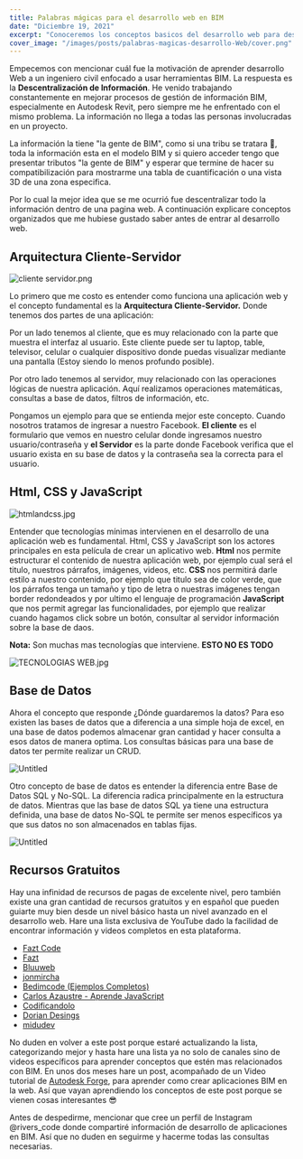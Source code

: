 ```yaml
---
title: Palabras mágicas para el desarrollo web en BIM
date: "Diciembre 19, 2021"
excerpt: "Conoceremos los conceptos basicos del desarrollo web para desarrollar aplicaciones BIM"
cover_image: "/images/posts/palabras-magicas-desarrollo-Web/cover.png"
---
```


Empecemos con mencionar cuál fue la motivación de aprender desarrollo Web a un ingeniero civil enfocado a usar herramientas BIM. La respuesta es la **Descentralización de Información**. He venido trabajando constantemente en mejorar procesos de gestión de información BIM, especialmente en Autodesk Revit, pero siempre me he enfrentado con el mismo problema. La información no llega a todas las personas involucradas en un proyecto.

La información la tiene "la gente de BIM", como si una tribu se tratara 🤣, toda la información esta en el modelo BIM y si quiero acceder tengo que presentar tributos  "la gente de BIM" y esperar que termine de hacer su compatibilización para mostrarme una tabla de cuantificación o una vista 3D de una zona especifica. 

Por lo cual la mejor idea que se me ocurrió fue descentralizar todo la información dentro de una pagina web. A continuación explicare conceptos organizados que me hubiese gustado saber antes de entrar al desarrollo web. 

## Arquitectura Cliente-Servidor

![cliente servidor.png](/images/posts/palabras-magicas-desarrollo-Web/cliente_servidor.png)

Lo primero que me costo es entender como funciona una aplicación web y el concepto fundamental es la **Arquitectura Cliente-Servidor.** Donde tenemos dos partes de una aplicación:

Por un lado tenemos al cliente, que es muy relacionado con la parte que muestra el interfaz al usuario. Este cliente puede ser tu laptop, table, televisor, celular o cualquier dispositivo donde puedas visualizar mediante una pantalla (Estoy siendo lo menos profundo posible). 

Por otro lado tenemos al servidor, muy relacionado con las operaciones lógicas de nuestra aplicación. Aquí realizamos operaciones matemáticas, consultas a base de datos, filtros de información, etc.

Pongamos un ejemplo para que se entienda mejor este concepto. Cuando nosotros tratamos de ingresar a nuestro Facebook. **El cliente** es el formulario que vemos en nuestro celular donde ingresamos nuestro usuario/contraseña y **el Servidor** es la parte donde Facebook verifica que el usuario exista en su base de datos y la contraseña sea la correcta para el usuario. 

## Html, CSS y JavaScript

![htmlandcss.jpg](/images/posts/palabras-magicas-desarrollo-Web/htmlandcss.jpg)

Entender que tecnologías mínimas intervienen en el desarrollo de una aplicación web es fundamental. Html, CSS y JavaScript son los actores principales en esta película de crear un aplicativo web. **Html** nos permite estructurar el contenido de nuestra aplicación web, por ejemplo cual será el titulo, nuestros párrafos, imágenes, videos, etc. **CSS** nos permitirá darle estilo a nuestro contenido, por ejemplo que titulo sea de color verde, que los párrafos tenga un tamaño y tipo de letra o nuestras imágenes tengan border redondeados y por ultimo el lenguaje de programación **JavaScript** que nos permit agregar las funcionalidades, por ejemplo que realizar cuando hagamos click sobre un botón, consultar al servidor información sobre la base de daos. 

**Nota:** Son muchas mas tecnologías que interviene. **ESTO NO ES TODO**

 

![TECNOLOGIAS WEB.jpg](/images/posts/palabras-magicas-desarrollo-Web/tecnologia-web.jpg)

## Base de Datos

Ahora el concepto que responde ¿Dónde guardaremos la datos? Para eso existen las bases de datos que a diferencia a una simple hoja de excel, en una base de datos podemos almacenar gran cantidad y hacer consulta a esos datos de manera optima. Los consultas básicas para una base de datos ter permite realizar un CRUD. 

![Untitled](/images/posts/palabras-magicas-desarrollo-Web/crud.png)

Otro concepto de base de datos es entender la diferencia entre Base de Datos SQL y No-SQL. La diferencia radica principalmente en la estructura de datos. Mientras que las base de datos SQL ya tiene una estructura definida, una base de datos No-SQL te permite ser menos específicos ya que sus datos no son almacenados en tablas fijas.

![Untitled](/images/posts/palabras-magicas-desarrollo-Web/sql-nosql.png)

## Recursos Gratuitos

Hay una infinidad de recursos de pagas de excelente nivel, pero también existe una gran cantidad de recursos gratuitos y en español que pueden guiarte muy bien desde un nivel básico hasta un nivel avanzado en el desarrollo web. Hare una lista exclusiva de YouTube dado la facilidad de encontrar información y videos completos en esta plataforma. 

- [Fazt Code](https://www.youtube.com/c/FaztCode)
- [Fazt](https://www.youtube.com/c/FaztTech)
- [Bluuweb](https://www.youtube.com/c/Bluuweb)
- [jonmircha](https://www.youtube.com/c/jonmircha)
- [Bedimcode (Ejemplos Completos)](https://www.youtube.com/c/Bedimcode)
- [Carlos Azaustre - Aprende JavaScript](https://www.youtube.com/c/CarlosAzaustre)
- [Codificandolo](https://www.youtube.com/c/ManuelMu%C3%B1ozMir)
- [Dorian Desings](https://www.youtube.com/c/DorianDesings)
- [midudev](https://www.youtube.com/c/midudev)

No duden en volver a este post porque estaré actualizando la lista, categorizando mejor y hasta hare una lista ya no solo de canales sino de videos específicos para aprender conceptos que estén mas relacionados con BIM. En unos dos meses hare un post, acompañado de un Video tutorial de [Autodesk Forge](https://forge.autodesk.com/), para aprender como crear aplicaciones BIM en la web. Así que vayan aprendiendo los conceptos de este post porque se vienen cosas interesantes 😎

Antes de despedirme, mencionar que cree un perfil de Instagram @rivers_code donde compartiré información de desarrollo de aplicaciones en BIM. Así que no duden en seguirme y hacerme todas las consultas necesarias.